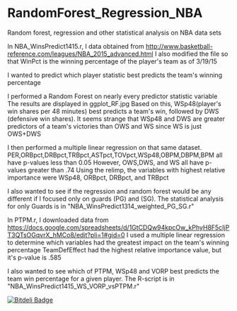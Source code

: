 # RandomForest_Regression_NBA
Random forest, regression and other statistical analysis on NBA data sets


In NBA_WinsPredict1415.r, I data obtained from http://www.basketball-reference.com/leagues/NBA_2015_advanced.html
I also modified the file so that WinPct is the winning percentage of the player's team as of 3/19/15

I wanted to predict which player statistic best predicts the team's winning percentage

I performed a Random Forest on nearly every predictor statistic variable
The results are displayed in ggplot_RF.jpg
Based on this, WSp48(player's win shares per 48 minutes) best predicts a team's win, 
followed by DWS (defensive win shares). 
It seems strange that WSp48 and DWS are greater predictors of a team's victories
than OWS and WS since WS is just OWS+DWS

I then performed a multiple linear regression on that same dataset.
PER,ORBpct,DRBpct,TRBpct,ASTpct,TOVpct,WSp48,OBPM,DBPM,BPM all have p-values less than 0.05
However, OWS,DWS, and WS all have p-values greater than .74
Using the relimp, the variables with highest relative importance were WSp48, ORBpct, DRBpct, and TRBpct


I also wanted to see if the regression and random forest would be any different if I focused only on guards (PG) and (SG). The statistical analysis for only Guards is in "NBA_WinsPredict1314_weighted_PG_SG.r"


In PTPM.r, I downloaded data from  https://docs.google.com/spreadsheets/d/1GtCDQw94kpcOw_kPhyH8F5cIjPT3QTsOGqvrX_hMCo8/edit?pli=1#gid=0
I used a multiple linear regression to determine which variables had the greatest impact on the team's winning percentage
TeamDefEffect had the highest relative importance value, but it's p-value is .585

I also wanted to see which of PTPM, WSp48 and VORP best predicts the team win percentage for a given player. The R-script is in "NBA_WinsPredict1415_WS_VORP_vsPTPM.r"


[![Bitdeli Badge](https://d2weczhvl823v0.cloudfront.net/jk34/randomforest_regression_nba/trend.png)](https://bitdeli.com/free "Bitdeli Badge")

